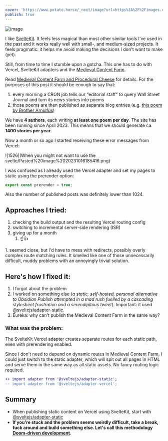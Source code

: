```yaml
---
cover: 'https://www.potato.horse/_next/image?url=https%3A%2F%2Fimages.ctfassets.net%2Fhyylafu4fjks%2F5JqHpF9jsGmK2wmNHKQlIp%2F346383a29dc0cec6ef445e87d7079ccb%2FUntitled_Artwork_87.png&w=2048&q=75'
publish: true
---
```

![image](https://www.potato.horse/_next/image?url=https%3A%2F%2Fimages.ctfassets.net%2Fhyylafu4fjks%2F5JqHpF9jsGmK2wmNHKQlIp%2F346383a29dc0cec6ef445e87d7079ccb%2FUntitled_Artwork_87.png&w=2048&q=75)

I like [SvelteKit](https://kit.svelte.dev/docs/adapters). It feels less magical than most other similar tools I've used in the past and it works really well with small-, and medium-sized projects. It feels pragmatic: it helps me avoid making the decisions I don't want to make (yet).

Still, from time to time I stumble upon a gotcha. This one has to do with Vercel, SvelteKit adapters and the [Medieval Content Farm](https://tidings.potato.horse).

Read [Medieval Content Farm and Procedural Cheese](<../Medieval Content Farm and Procedural Cheese>) for details. For the purposes of this post it should be enough to say that:

1. every morning a CRON job tells our "editorial staff" to query Wall Street Journal and turn its news stories into poems
2. those poems are then published as separate blog entries (e.g. [this poem by Brother Arnulfus](https://tidings.potato.horse/2023-06-17/arnulfus))

We have **4 authors**, each writing **at least one poem per day**. The site has been running since April 2023. This means that we should generate ca. **1400 stories per year**.

Now a month or so ago I started receiving these error messages from Vercel:

![1526](When you might not want to use the svelte/Pasted%20image%2020231016185416.png)

I was confused as I already used the Vercel adapter and set my pages to static using the prerender option:

```typescript
export const prerender = true;
```

Also the number of published posts was definitely lower than 1024.

## Approaches I tried:

1. checking the build output and the resulting Vercel routing config
2. switching to incremental server-side rendering (ISR)
3. giving up for a month
	1. ☝️👍

1\. seemed close, but I'd have to mess with redirects, possibly overly complex route matching rules. It smelled like one of those unnecessarily difficult, muddy problems with an annoyingly trivial solution.

## Here's how I fixed it:

1. I forgot about the problem
2. I worked on something else (*a static, self-hosted, personal alternative to Obsidian Publish attempted in a mad rush fuelled by a cascading stylesheet frustration and a serendipitous tweet*). Important: it used [@sveltejs/adapter-static](https://www.npmjs.com/package/@sveltejs/adapter-static).
3. Eureka: why can't publish the Medieval Content Farm in the same way?

### What was the problem:

The SvelteKit Vercel adapter creates separate routes for each static path, even with prerendering enabled.

Since I don't need to depend on dynamic routes in Medieval Content Farm, I could just switch to the static adapter, which will spit out all pages in HTML and serve them in the same way as all static assets. No fancy routing logic required.

```diff
++ import adapter from '@sveltejs/adapter-static';
-- import adapter from '@sveltejs/adapter-vercel';
```

## Summary

- When publishing static content on Vercel using SvelteKit, start with [@sveltejs/adapter-static](https://kit.svelte.dev/docs/adapter-static)
- **If you're stuck and the problem seems weirdly difficult, take a break, fuck around and build something else. Let's call this methodology [Doom-driven development](<../Doom-driven development>).**

